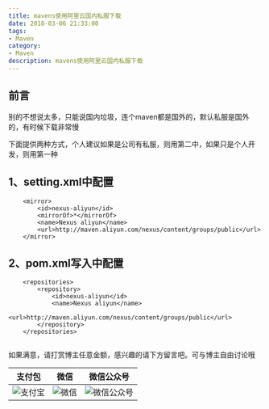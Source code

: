 ```yaml
---
title: mavens使用阿里云国内私服下载
date: 2018-03-06 21:33:00
tags: 
- Maven
category: 
- Maven
description: mavens使用阿里云国内私服下载
---
```

<!-- image url 
https://raw.githubusercontent.com/HealerJean123/HealerJean123.github.io/master/blogImages
-->

## 前言

别的不想说太多，只能说国内垃圾，连个maven都是国外的，默认私服是国外的，有时候下载非常慢

下面提供两种方式，个人建议如果是公司有私服，则用第二中，如果只是个人开发，则用第一种

## 1、setting.xml中配置


```
    <mirror>
        <id>nexus-aliyun</id>
        <mirrorOf>*</mirrorOf>
        <name>Nexus aliyun</name>
        <url>http://maven.aliyun.com/nexus/content/groups/public</url>
    </mirror> 
```

## 2、pom.xml写入中配置

```
    <repositories>
        <repository>
            <id>nexus-aliyun</id>
            <name>Nexus aliyun</name>
            <url>http://maven.aliyun.com/nexus/content/groups/public</url>
        </repository>
    </repositories>


```

如果满意，请打赏博主任意金额，感兴趣的请下方留言吧。可与博主自由讨论哦

|支付包 | 微信|微信公众号|
|:-------:|:-------:|:------:|
|![支付宝](https://raw.githubusercontent.com/HealerJean123/HealerJean123.github.io/master/assets/img/tctip/alpay.jpg) | ![微信](https://raw.githubusercontent.com/HealerJean123/HealerJean123.github.io/master/assets/img/tctip/weixin.jpg)|![微信公众号](https://raw.githubusercontent.com/HealerJean123/HealerJean123.github.io/master/assets/img/my/qrcode_for_gh_a23c07a2da9e_258.jpg)|



<!-- Gitalk 评论 start  -->

<link rel="stylesheet" href="https://unpkg.com/gitalk/dist/gitalk.css">
<script src="https://unpkg.com/gitalk@latest/dist/gitalk.min.js"></script> 
<div id="gitalk-container"></div>    
 <script type="text/javascript">
    var gitalk = new Gitalk({
		clientID: `1d164cd85549874d0e3a`,
		clientSecret: `527c3d223d1e6608953e835b547061037d140355`,
		repo: `HealerJean123.github.io`,
		owner: 'HealerJean123',
		admin: ['HealerJean123'],
		id: 'jtSnukH6NY4Bpnko',
    });
    gitalk.render('gitalk-container');
</script> 

<!-- Gitalk end -->

